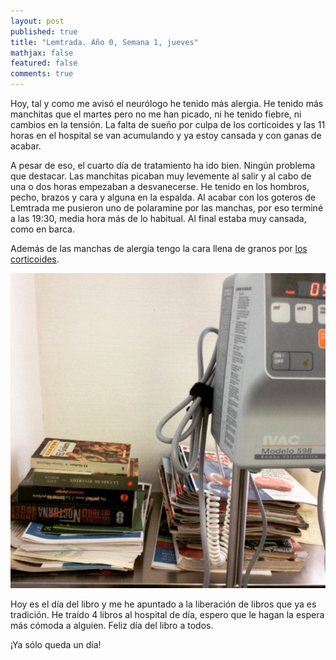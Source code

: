 ```yaml
---
layout: post
published: true
title: "Lemtrada. Año 0, Semana 1, jueves"
mathjax: false
featured: false
comments: true
---
```


Hoy, tal y como me avisó el neurólogo he tenido más alergia. He tenido más manchitas que el martes pero no me han picado, ni he tenido fiebre, ni cambios en la tensión. La falta de sueño por culpa de los corticoides y las 11 horas en el hospital se van acumulando y ya estoy cansada y con ganas de acabar.

A pesar de eso, el cuarto día de tratamiento ha ido bien. Ningún problema que destacar. Las manchitas picaban muy levemente al salir y al cabo de una o dos horas empezaban a desvanecerse. He tenido en los hombros, pecho, brazos y cara y alguna en la espalda. Al acabar con los goteros de Lemtrada me pusieron uno de polaramine por las manchas, por eso terminé a las 19:30, media hora más de lo habitual. Al final estaba muy cansada, como en barca.

Además de las manchas de alergia tengo la cara llena de granos por [los corticoides](/desayuno-de-campeonas).

![Libros](/images/libros.jpg)

Hoy es el día del libro y me he apuntado a la liberación de libros que ya es tradición. He traído 4 libros al hospital de día, espero que le hagan la espera más cómoda a alguien. Feliz día del libro a todos.

¡Ya sólo queda un día!
